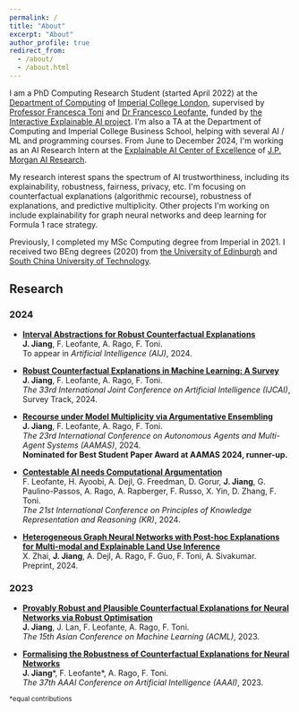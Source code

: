 ```yaml
---
permalink: /
title: "About"
excerpt: "About"
author_profile: true
redirect_from: 
  - /about/
  - /about.html
---
```


I am a PhD Computing Research Student (started April 2022) at the [Department of Computing](https://www.imperial.ac.uk/computing) of [Imperial College London](https://www.imperial.ac.uk/), supervised by [Professor Francesca Toni](https://www.doc.ic.ac.uk/~ft/) and [Dr Francesco Leofante](https://fraleo.github.io/), funded by [the Interactive Explainable AI project](https://raeng.org.uk/programmes-and-prizes/programmes/meet-the-researchers/professor-francesca-toni). I'm also a TA at the Department of Computing and Imperial College Business School, helping with several AI / ML and programming courses. From June to December 2024, I'm working as an AI Research Intern at the [Explainable AI Center of Excellence](https://www.jpmorgan.com/technology/artificial-intelligence/initiatives/explainable-ai-center-of-excellence) of [J.P. Morgan AI Research](https://www.jpmorgan.com/technology/artificial-intelligence).

My research interest spans the spectrum of AI trustworthiness, including its explainability, robustness, fairness, privacy, etc. I'm focusing on counterfactual explanations (algorithmic recourse), robustness of explanations, and predictive multiplicity. Other projects I'm working on include explainability for graph neural networks and deep learning for Formula 1 race strategy.

Previously, I completed my MSc Computing degree from Imperial in 2021. I received two BEng degrees (2020) from [the University of Edinburgh](https://www.ed.ac.uk/) and [South China University of Technology](https://www.scut.edu.cn/en/).

## Research

### 2024

- [**Interval Abstractions for Robust Counterfactual Explanations**](https://arxiv.org/abs/2404.13736)\
**J. Jiang**, F. Leofante, A. Rago, F. Toni. \
  To appear in *Artificial Intelligence (AIJ)*, 2024.

- [**Robust Counterfactual Explanations in Machine Learning: A Survey**](https://arxiv.org/abs/2402.01928)\
**J. Jiang**, F. Leofante, A. Rago, F. Toni. \
  *The 33rd International Joint Conference on Artificial Intelligence (IJCAI)*, Survey Track, 2024.

- [**Recourse under Model Multiplicity via Argumentative Ensembling**](https://dl.acm.org/doi/10.5555/3635637.3662950)\
**J. Jiang**, F. Leofante, A. Rago, F. Toni. \
  *The 23rd International Conference on Autonomous Agents and Multi-Agent Systems (AAMAS)*, 2024.\
**Nominated for Best Student Paper Award at AAMAS 2024, runner-up.**

- [**Contestable AI needs Computational Argumentation**](https://arxiv.org/abs/2405.10729)\
F. Leofante, H. Ayoobi, A. Dejl, G. Freedman, D. Gorur, **J. Jiang**, G. Paulino-Passos, A. Rago, A. Rapberger, F. Russo, X. Yin, D. Zhang, F. Toni. \
*The 21st International Conference on Principles of Knowledge Representation and Reasoning (KR)*, 2024.

- [**Heterogeneous Graph Neural Networks with Post-hoc Explanations for Multi-modal and Explainable Land Use Inference**](https://arxiv.org/abs/2406.13724)\
X. Zhai, **J. Jiang**, A. Dejl, A. Rago, F. Guo, F. Toni, A. Sivakumar. \
Preprint, 2024.

### 2023

- [**Provably Robust and Plausible Counterfactual Explanations for Neural Networks via Robust Optimisation**](https://proceedings.mlr.press/v222/jiang24a.html)\
**J. Jiang**, J. Lan, F. Leofante, A. Rago, F. Toni. \
  *The 15th Asian Conference on Machine Learning (ACML)*, 2023.

- [**Formalising the Robustness of Counterfactual Explanations for Neural Networks**](https://ojs.aaai.org/index.php/AAAI/article/view/26740)\
**J. Jiang**\*, F. Leofante\*, A. Rago, F. Toni. \
  *The 37th AAAI Conference on Artificial Intelligence (AAAI)*, 2023.


<sub>*equal contributions</sub>
